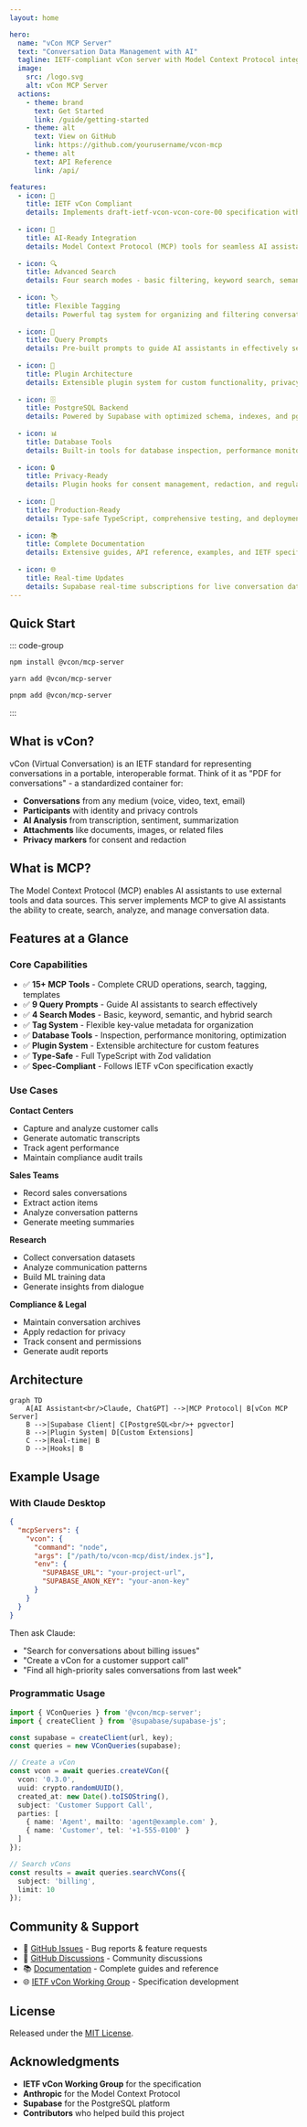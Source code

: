 ```yaml
---
layout: home

hero:
  name: "vCon MCP Server"
  text: "Conversation Data Management with AI"
  tagline: IETF-compliant vCon server with Model Context Protocol integration
  image:
    src: /logo.svg
    alt: vCon MCP Server
  actions:
    - theme: brand
      text: Get Started
      link: /guide/getting-started
    - theme: alt
      text: View on GitHub
      link: https://github.com/yourusername/vcon-mcp
    - theme: alt
      text: API Reference
      link: /api/

features:
  - icon: 🎯
    title: IETF vCon Compliant
    details: Implements draft-ietf-vcon-vcon-core-00 specification with full type safety and validation
    
  - icon: 🤖
    title: AI-Ready Integration
    details: Model Context Protocol (MCP) tools for seamless AI assistant integration with Claude, ChatGPT, and more
    
  - icon: 🔍
    title: Advanced Search
    details: Four search modes - basic filtering, keyword search, semantic search with AI embeddings, and hybrid search
    
  - icon: 🏷️
    title: Flexible Tagging
    details: Powerful tag system for organizing and filtering conversations with support for key-value metadata
    
  - icon: 💬
    title: Query Prompts
    details: Pre-built prompts to guide AI assistants in effectively searching and retrieving conversation data
    
  - icon: 🔌
    title: Plugin Architecture
    details: Extensible plugin system for custom functionality, privacy controls, and compliance features
    
  - icon: 🗄️
    title: PostgreSQL Backend
    details: Powered by Supabase with optimized schema, indexes, and pgvector for semantic search
    
  - icon: 📊
    title: Database Tools
    details: Built-in tools for database inspection, performance monitoring, and optimization
    
  - icon: 🔒
    title: Privacy-Ready
    details: Plugin hooks for consent management, redaction, and regulatory compliance (GDPR, HIPAA, CCPA)
    
  - icon: 🚀
    title: Production-Ready
    details: Type-safe TypeScript, comprehensive testing, and deployment guides for production environments
    
  - icon: 📚
    title: Complete Documentation
    details: Extensive guides, API reference, examples, and IETF specification details
    
  - icon: 🌐
    title: Real-time Updates
    details: Supabase real-time subscriptions for live conversation data updates
---
```


## Quick Start

::: code-group

```bash [npm]
npm install @vcon/mcp-server
```

```bash [yarn]
yarn add @vcon/mcp-server
```

```bash [pnpm]
pnpm add @vcon/mcp-server
```

:::

## What is vCon?

vCon (Virtual Conversation) is an IETF standard for representing conversations in a portable, interoperable format. Think of it as "PDF for conversations" - a standardized container for:

- **Conversations** from any medium (voice, video, text, email)
- **Participants** with identity and privacy controls
- **AI Analysis** from transcription, sentiment, summarization
- **Attachments** like documents, images, or related files
- **Privacy markers** for consent and redaction

## What is MCP?

The Model Context Protocol (MCP) enables AI assistants to use external tools and data sources. This server implements MCP to give AI assistants the ability to create, search, analyze, and manage conversation data.

## Features at a Glance

### Core Capabilities

- ✅ **15+ MCP Tools** - Complete CRUD operations, search, tagging, templates
- ✅ **9 Query Prompts** - Guide AI assistants to search effectively
- ✅ **4 Search Modes** - Basic, keyword, semantic, and hybrid search
- ✅ **Tag System** - Flexible key-value metadata for organization
- ✅ **Database Tools** - Inspection, performance monitoring, optimization
- ✅ **Plugin System** - Extensible architecture for custom features
- ✅ **Type-Safe** - Full TypeScript with Zod validation
- ✅ **Spec-Compliant** - Follows IETF vCon specification exactly

### Use Cases

**Contact Centers**
- Capture and analyze customer calls
- Generate automatic transcripts
- Track agent performance
- Maintain compliance audit trails

**Sales Teams**
- Record sales conversations
- Extract action items
- Analyze conversation patterns
- Generate meeting summaries

**Research**
- Collect conversation datasets
- Analyze communication patterns
- Build ML training data
- Generate insights from dialogue

**Compliance & Legal**
- Maintain conversation archives
- Apply redaction for privacy
- Track consent and permissions
- Generate audit reports

## Architecture

```mermaid
graph TD
    A[AI Assistant<br/>Claude, ChatGPT] -->|MCP Protocol| B[vCon MCP Server]
    B -->|Supabase Client| C[PostgreSQL<br/>+ pgvector]
    B -->|Plugin System| D[Custom Extensions]
    C -->|Real-time| B
    D -->|Hooks| B
```

## Example Usage

### With Claude Desktop

```json
{
  "mcpServers": {
    "vcon": {
      "command": "node",
      "args": ["/path/to/vcon-mcp/dist/index.js"],
      "env": {
        "SUPABASE_URL": "your-project-url",
        "SUPABASE_ANON_KEY": "your-anon-key"
      }
    }
  }
}
```

Then ask Claude:
- "Search for conversations about billing issues"
- "Create a vCon for a customer support call"
- "Find all high-priority sales conversations from last week"

### Programmatic Usage

```typescript
import { VConQueries } from '@vcon/mcp-server';
import { createClient } from '@supabase/supabase-js';

const supabase = createClient(url, key);
const queries = new VConQueries(supabase);

// Create a vCon
const vcon = await queries.createVCon({
  vcon: '0.3.0',
  uuid: crypto.randomUUID(),
  created_at: new Date().toISOString(),
  subject: 'Customer Support Call',
  parties: [
    { name: 'Agent', mailto: 'agent@example.com' },
    { name: 'Customer', tel: '+1-555-0100' }
  ]
});

// Search vCons
const results = await queries.searchVCons({
  subject: 'billing',
  limit: 10
});
```

## Community & Support

- 📧 [GitHub Issues](https://github.com/yourusername/vcon-mcp/issues) - Bug reports & feature requests
- 💬 [GitHub Discussions](https://github.com/yourusername/vcon-mcp/discussions) - Community discussions
- 📚 [Documentation](https://yourusername.github.io/vcon-mcp) - Complete guides and reference
- 🌐 [IETF vCon Working Group](https://datatracker.ietf.org/wg/vcon/) - Specification development

## License

Released under the [MIT License](https://github.com/yourusername/vcon-mcp/blob/main/LICENSE).

## Acknowledgments

- **IETF vCon Working Group** for the specification
- **Anthropic** for the Model Context Protocol
- **Supabase** for the PostgreSQL platform
- **Contributors** who helped build this project

